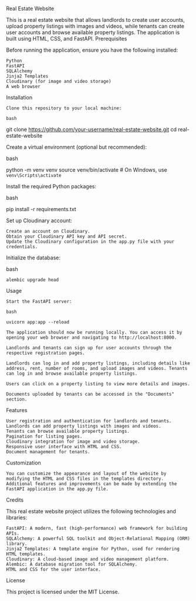 Real Estate Website

This is a real estate website that allows landlords to create user accounts, upload property listings with images and videos, while tenants can create user accounts and browse available property listings. The application is built using HTML, CSS, and FastAPI.
Prerequisites

Before running the application, ensure you have the following installed:

    Python
    FastAPI
    SQLAlchemy
    Jinja2 Templates
    Cloudinary (for image and video storage)
    A web browser

Installation

    Clone this repository to your local machine:

    bash

git clone https://github.com/your-username/real-estate-website.git
cd real-estate-website

Create a virtual environment (optional but recommended):

bash

python -m venv venv
source venv/bin/activate  # On Windows, use `venv\Scripts\activate`

Install the required Python packages:

bash

pip install -r requirements.txt

Set up Cloudinary account:

    Create an account on Cloudinary.
    Obtain your Cloudinary API key and API secret.
    Update the Cloudinary configuration in the app.py file with your credentials.

Initialize the database:

bash

    alembic upgrade head

Usage

    Start the FastAPI server:

    bash

    uvicorn app:app --reload

    The application should now be running locally. You can access it by opening your web browser and navigating to http://localhost:8000.

    Landlords and tenants can sign up for user accounts through the respective registration pages.

    Landlords can log in and add property listings, including details like address, rent, number of rooms, and upload images and videos. Tenants can log in and browse available property listings.

    Users can click on a property listing to view more details and images.

    Documents uploaded by tenants can be accessed in the "Documents" section.

Features

    User registration and authentication for landlords and tenants.
    Landlords can add property listings with images and videos.
    Tenants can browse available property listings.
    Pagination for listing pages.
    Cloudinary integration for image and video storage.
    Responsive user interface with HTML and CSS.
    Document management for tenants.

Customization

    You can customize the appearance and layout of the website by modifying the HTML and CSS files in the templates directory.
    Additional features and improvements can be made by extending the FastAPI application in the app.py file.

Credits

This real estate website project utilizes the following technologies and libraries:

    FastAPI: A modern, fast (high-performance) web framework for building APIs.
    SQLAlchemy: A powerful SQL toolkit and Object-Relational Mapping (ORM) library.
    Jinja2 Templates: A template engine for Python, used for rendering HTML templates.
    Cloudinary: A cloud-based image and video management platform.
    Alembic: A database migration tool for SQLAlchemy.
    HTML and CSS for the user interface.

License

This project is licensed under the MIT License.
